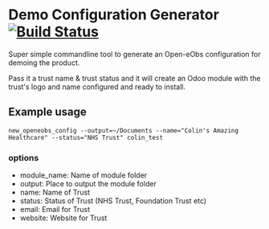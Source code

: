 # Demo Configuration Generator [![Build Status](https://travis-ci.org/NeovaHealth/demo-conf-generator.svg?branch=master)](https://travis-ci.org/NeovaHealth/demo-conf-generator)
Super simple commandline tool to generate an Open-eObs configuration for demoing the product.

Pass it a trust name & trust status and it will create an Odoo module with the trust's logo and name configured and ready to install.

## Example usage
`new_openeobs_config --output=~/Documents --name="Colin's Amazing Healthcare" --status="NHS Trust" colin_test`

### options
 - module_name: Name of module folder
 - output: Place to output the module folder
 - name: Name of Trust
 - status: Status of Trust (NHS Trust, Foundation Trust etc)
 - email: Email for Trust
 - website: Website for Trust